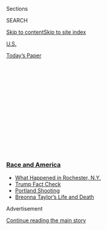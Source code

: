 <div id="app">

<div>

<div>

<div>

<div class="NYTAppHideMasthead css-1q2w90k e1suatyy0">

<div class="section css-ui9rw0 e1suatyy2">

<div class="css-eph4ug er09x8g0">

<div class="css-6n7j50">

</div>

<span class="css-1dv1kvn">Sections</span>

<div class="css-10488qs">

<span class="css-1dv1kvn">SEARCH</span>

</div>

[Skip to content](#site-content)[Skip to site
index](#site-index)

</div>

<div id="masthead-section-label" class="css-1wr3we4 eaxe0e00">

[U.S.](https://www.nytimes3xbfgragh.onion/section/us)

</div>

<div class="css-10698na e1huz5gh0">

</div>

</div>

<div id="masthead-bar-one" class="section hasLinks css-15hmgas e1csuq9d3">

<div class="css-uqyvli e1csuq9d0">

</div>

<div class="css-1uqjmks e1csuq9d1">

</div>

<div class="css-9e9ivx">

[](https://myaccount.nytimes3xbfgragh.onion/auth/login?response_type=cookie&client_id=vi)

</div>

<div class="css-1bvtpon e1csuq9d2">

[Today’s
Paper](https://www.nytimes3xbfgragh.onion/section/todayspaper)

</div>

</div>

</div>

</div>

<div data-aria-hidden="false">

<div id="site-content" data-role="main">

<div>

<div class="css-1aor85t" style="opacity:0.000000001;z-index:-1;visibility:hidden">

<div class="css-1hqnpie">

<div class="css-epjblv">

<span class="css-17xtcya">[U.S.](/section/us)</span><span class="css-x15j1o">|</span><span class="css-fwqvlz">George
Floyd, From ‘I Want to Touch the World’ to ‘I Can’t
Breathe’</span>

</div>

<div class="css-k008qs">

<div class="css-1iwv8en">

<span class="css-18z7m18"></span>

<div>

</div>

</div>

<span class="css-1n6z4y">https://nyti.ms/2AWztzD</span>

<div class="css-1705lsu">

<div class="css-4xjgmj">

<div class="css-4skfbu" data-role="toolbar" data-aria-label="Social Media Share buttons, Save button, and Comments Panel with current comment count" data-testid="share-tools">

  - 
  - 
  - 
  - 
    
    <div class="css-6n7j50">
    
    </div>

  - 
  - 

</div>

</div>

</div>

</div>

</div>

</div>

<div class="css-13pd83m">

<div class="css-l9svim">

### [<span class="css-pa1jbp"><span class="css-1rxm0ex">Race and</span><span class="css-1rxm0ex"> America</span></span>](https://www.nytimes3xbfgragh.onion/news-event/george-floyd-protests-minneapolis-new-york-los-angeles?name=styln-george-floyd&region=TOP_BANNER&block=storyline_menu_recirc&action=click&pgtype=Article&impression_id=c9af96a0-f298-11ea-9965-c97ade083f55&variant=undefined)

  - <span class="css-ousu42">[What Happened in Rochester,
    N.Y.](https://www.nytimes3xbfgragh.onion/2020/09/04/nyregion/rochester-police-daniel-prude.html?name=styln-george-floyd&region=TOP_BANNER&block=storyline_menu_recirc&action=click&pgtype=Article&impression_id=c9af96a1-f298-11ea-9965-c97ade083f55&variant=undefined)</span>
  - <span class="css-ousu42">[Trump Fact
    Check](https://www.nytimes3xbfgragh.onion/2020/09/01/us/politics/trump-fact-check-protests.html?name=styln-george-floyd&region=TOP_BANNER&block=storyline_menu_recirc&action=click&pgtype=Article&impression_id=c9af96a2-f298-11ea-9965-c97ade083f55&variant=undefined)</span>
  - <span class="css-ousu42">[Portland
    Shooting](https://www.nytimes3xbfgragh.onion/2020/08/30/us/portland-shooting-explained.html?name=styln-george-floyd&region=TOP_BANNER&block=storyline_menu_recirc&action=click&pgtype=Article&impression_id=c9af96a3-f298-11ea-9965-c97ade083f55&variant=undefined)</span>
  - <span class="css-ousu42">[Breonna Taylor’s Life and
    Death](https://www.nytimes3xbfgragh.onion/2020/08/30/us/breonna-taylor-police-killing.html?name=styln-george-floyd&region=TOP_BANNER&block=storyline_menu_recirc&action=click&pgtype=Article&impression_id=c9af96a4-f298-11ea-9965-c97ade083f55&variant=undefined)</span>

</div>

</div>

<div id="top-wrapper" class="css-1sy8kpn">

<div id="top-slug" class="css-l9onyx">

Advertisement

</div>

[Continue reading the main
story](#after-top)

<div class="ad top-wrapper" style="text-align:center;height:100%;display:block;min-height:250px">

<div id="top" class="place-ad" data-position="top" data-size-key="top">

</div>

</div>

<div id="after-top">

</div>

</div>

<div>

<div id="sponsor-wrapper" class="css-1hyfx7x">

<div id="sponsor-slug" class="css-19vbshk">

Supported by

</div>

[Continue reading the main
story](#after-sponsor)

<div id="sponsor" class="ad sponsor-wrapper" style="text-align:center;height:100%;display:block">

</div>

<div id="after-sponsor">

</div>

</div>

<div class="css-186x18t">

</div>

<div class="css-1vkm6nb ehdk2mb0">

# George Floyd, From ‘I Want to Touch the World’ to ‘I Can’t Breathe’

</div>

Mr. Floyd had big plans for life nearly 30 years ago. His death in
police custody is powering a movement against police brutality and
racial injustice.

<div class="css-79elbk" data-testid="photoviewer-wrapper">

<div class="css-z3e15g" data-testid="photoviewer-wrapper-hidden">

</div>

<div class="css-1a48zt4 ehw59r15" data-testid="photoviewer-children">

![<span class="css-16f3y1r e13ogyst0" data-aria-hidden="true">A memorial
to George Floyd in
Minneapolis.</span><span class="css-cnj6d5 e1z0qqy90" itemprop="copyrightHolder"><span class="css-1ly73wi e1tej78p0">Credit...</span><span><span>Joshua
Rashaad McFadden for The New York
Times</span></span></span>](https://static01.graylady3jvrrxbe.onion/images/2020/06/09/us/00unrest-floydprofile01alt/merlin_173327667_67685113-1ffa-472b-8493-57383d2b8ffd-articleLarge.jpg?quality=75&auto=webp&disable=upscale)

</div>

</div>

<div class="css-18e8msd">

<div class="css-vp77d3 epjyd6m0">

<div class="css-1baulvz">

By [<span class="css-1baulvz" itemprop="name">Manny
Fernandez</span>](https://www.nytimes3xbfgragh.onion/by/manny-fernandez)
and [<span class="css-1baulvz last-byline" itemprop="name">Audra D. S.
Burch</span>](https://www.nytimes3xbfgragh.onion/by/audra-d-s-burch)

</div>

</div>

  - July 29,
    2020

  - 
    
    <div class="css-4xjgmj">
    
    <div class="css-pvvomx" data-role="toolbar" data-aria-label="Social Media Share buttons, Save button, and Comments Panel with current comment count" data-testid="share-tools">
    
      - 
      - 
      - 
      - 
        
        <div class="css-6n7j50">
        
        </div>
    
      - 
      - 
    
    </div>
    
    </div>

</div>

<div class="css-mdjrty">

[Leer en
español](https://www.nytimes3xbfgragh.onion/es/2020/06/09/espanol/mundo/George-Floyd-quien-es.html "Read in Spanish")

</div>

</div>

<div class="section meteredContent css-1r7ky0e" name="articleBody" itemprop="articleBody">

<div class="css-1fanzo5 StoryBodyCompanionColumn">

<div class="css-53u6y8">

*\[Follow the live updates on* [*Seattle, Bubba Wallace, statues and the
confederate
flag*](https://www.nytimes3xbfgragh.onion/2020/06/22/us/seattle-shooting-roosevelt-statue-nascar-noose.html)*.\]*

HOUSTON — It was the last day of 11th grade at Jack Yates High School in
Houston, nearly three decades ago. A group of close friends, on their
way home, were contemplating what senior year and beyond would bring.
They were black teenagers on the precipice of manhood. What, they asked
one another, did they want to do with their lives?

</div>

</div>

<div>

</div>

<div class="css-1fanzo5 StoryBodyCompanionColumn">

<div class="css-53u6y8">

“George turned to me and said, ‘I want to touch the world,’” said
Jonathan Veal, 45, recalling the aspiration of one of the young men — a
tall, gregarious star athlete named [George
Floyd](https://www.nytimes3xbfgragh.onion/2020/06/10/podcasts/the-daily/george-floyd-protests-funeral.html)
whom he had met in the school cafeteria on the first day of sixth grade.
To their 17-year-old minds, touching the world maybe meant the N.B.A. or
the N.F.L.

</div>

</div>

<div>

</div>

<div class="css-1fanzo5 StoryBodyCompanionColumn">

<div class="css-53u6y8">

“It was one of the first moments I remembered after learning what
happened to him,” Mr. Veal said. “He could not have imagined that this
is the tragic way people would know his name.”

</div>

</div>

<div class="css-1fanzo5 StoryBodyCompanionColumn">

<div class="css-53u6y8">

The world now knows George Perry Floyd Jr. through his [final harrowing
moments](https://www.nytimes3xbfgragh.onion/2020/05/29/us/derek-chauvin-george-floyd-worked-together.html),
as he begged for air, his face wedged for [nearly nine
minutes](https://www.nytimes3xbfgragh.onion/2020/05/31/us/george-floyd-investigation.html)
between a city street and a police officer’s knee.

Mr. Floyd’s gasping death, immortalized on a bystander’s cellphone video
during the twilight hours of Memorial Day, has powered two weeks of
[sprawling protests across
America](https://www.nytimes3xbfgragh.onion/news-event/george-floyd-protests-minneapolis-new-york-los-angeles)
against police brutality. He has been memorialized in
[Minneapolis](https://www.nytimes3xbfgragh.onion/2020/07/29/us/george-floyd-memorial.html),
where he died; in North Carolina, where he was born; and in Houston,
where thousands stood in the unrelenting heat on Monday afternoon to
file past his gold coffin and bid him farewell [in the city where he
spent most of his
life](https://www.nytimes3xbfgragh.onion/2020/06/08/us/george-floyd-viewing-funeral-houston-unrest.html).

Many of those who attended the public viewing said they saw Mr. Floyd as
one of them — a fellow Houstonian who could have been their father,
their brother or their son.

“This is something that touched really close,” said Kina Ardoin, 43, a
nurse who stood in a line that stretched far from the church entrance.
“This could have been anybody in my
family.”

</div>

</div>

<div class="audioFigureHeading">

<div class="css-1et479a">

![](https://static01.graylady3jvrrxbe.onion/images/2017/01/29/podcasts/the-daily-album-art/the-daily-album-art-articleInline-v2.jpg?quality=75&auto=webp&disable=upscale)

</div>

### Listen to ‘The Daily’: ‘I Want To Touch the World’

<span class="css-59o34k">Today we remember George Perry Floyd Jr.</span>

</div>

<div class="css-qe9gm7">

<div>

<div class="css-1g7y0i5 e1drnplw0">

<div class="css-1ceswkc e1drnplw1">

</div>

<div class="css-f2fzwx e1drnplw2">

<div data-aria-labelledby="modal-title" data-role="region">

<div id="modal-title" class="css-mln36k">

transcript

</div>

<div class="css-pbq7ev">

</div>

<span>Back to The
Daily</span>

<div class="css-f6lhej">

<div class="css-1ialerq">

<div class="css-1701swk">

bars

</div>

<div>

<div class="css-1t7yl1y">

0:00/33:27

</div>

<div class="css-og85jy">

\-33:27

</div>

</div>

</div>

</div>

<div class="css-15fbio0">

<div class="css-1p4nyns">

transcript

## Listen to ‘The Daily’: ‘I Want To Touch the World’

### Hosted by Michael Barbaro and Caitlin Dickerson, produced by Clare Toeniskoetter, Michael Simon Johnson, Adizah Eghan, Daniel Guillemette, Asthaa Chaturvedi, Bianca Giaever and Stella Tan, and edited by Lisa Tobin and Liz O. Baylen

#### Today we remember George Perry Floyd Jr.

</div>

  - archived recording (jonathan veal)  
    My name is Jonathan Veal. I have known George Floyd since the sixth
    grade at James D. Ryan Middle School in the community of Third Ward,
    which is located in Houston, Texas. The first day I saw him, I was
    in the cafeteria, and he came in. And I was just blown away by his
    height. He was 6’2“, and I was just in awe, just like wow, that’s a
    tall guy. And he was just tall and skinny. This guy is in the sixth
    grade? And that was the beginning of our relationship. I remember it
    was the last day of school in our junior year, and there was this
    place just north of our school, maybe three blocks, that we called
    The Hill. And we would just kind of go there just to hang out. And
    for some reason, the conversation shifted to OK, we’re about to
    graduate. It was like we’re no longer going to be teenagers anymore.
    So I know I talked about just wanting to get married, and George
    talked about college. And all of a sudden he made this statement. He
    says, man, I want to be big. I want to touch the world.

\[music\]

Most of us had not seen the world outside of, you know, Third Ward or
the Houston community so it was just like, oh. Wow. OK.

  - archived recording 1  
    He was just a fun person to be around. There was never a dull
    moment. Never a dull moment.

  - archived recording 2  
    Me and Big George used to go to school all the time. And he’d get
    out and listen to music and talk about, you know, about the music
    world, and how he want to do this and do that, and just be
    successful.

  - archived recording 3  
    We were young, just kids. We trying to figure this thing out, you
    know? It’s when you’re in your 20s, your early 20s and you’re trying
    to figure out — you’re trying to see what direction you’re going to
    go in, just waking up and just trying to figure it out.

  - archived recording  
    I met Floyd seven to 10 years ago while I was trying to plant a
    church, Resurrection Houston’s Ministry, in the middle of Third Ward
    Houston, Texas, in the Cuney Homes Housing Project. And say I go to
    a neighborhood, I can knock on 50 doors. 50 people may come out.
    Floyd comes out the door, 100 people come out. Everybody knows him.
    He’s connected. Man, just to see his impact was amazing, his road to
    redemption. And then how God used him in this season and in this
    moment.

\[music\]

  - archived recording 1  
    Soon as he come in the door, he asks you, are you good? You all
    right? Always. And he would say — he always said things twice
    sometimes. He always called me Al-Al, and he called Teresa T-T. He
    just — that’s just him. Every time we cooked him a meal, gave him a
    plate, he’d come down rubbing his tummy and just go, “thank you,
    thank you, thank you.” You know what I mean? And he always said this
    for the whole time that Teresa and me and him lived here together.
    He always would tell us, “I want y’all to know I appreciate you.” He
    always would tell us that.

  - archived recording (jonathan veal)  
    After I learned that this was my friend, just a flood of emotions
    came about. I didn’t sleep the next couple of nights just thinking
    about what happened. And then that’s when it became global. And then
    I was like, wow, it’s literally happening. He’s touching the world.
    He’s touching the world. I was just like, wow.

caitlin dickerson

From The New York Times, I’m Caitlin Dickerson. This is “The Daily.”
Today: George Floyd’s funeral. My colleague Manny Fernandez was in
Houston. It’s Wednesday, June 10.

\[phone ringing\]

manny fernandez

Hi, guys.

caitlin dickerson

Hey, Manny. It’s Caitlin.

manny fernandez

How you doing?

caitlin dickerson

I’m OK. How are you and where are you?

manny fernandez

I am in the parking lot of the Fountain of Praise Church in Southwest
Houston, where George Floyd’s funeral was just held.

caitlin dickerson

And what was today about?

manny fernandez

So today was about two different things — and you saw this during the
service itself, and then I got this sense from talking to people
outside. On the one hand, there was a lot of people who wanted to talk
about George Floyd as a symbol of a movement, and George Floyd’s death
not being in vain. And yet on the other hand, a lot of people were
trying to say, hold on, wait, let’s talk about him as a man. And let’s
kind of talk about the jokes he used to crack, and the pranks he used to
pull, and what he was like in the projects of Houston where he’s from.
And so I think that there was that two-sided story that you kind of
heard today. Let’s remember the man who’s become this symbol, and let’s
also just remember the man himself.

caitlin dickerson

And this is a familiar dynamic for you, right? I mean, you’ve covered
funerals for other people who’ve died at the hands of police, and you’ve
seen this dynamic before.

manny fernandez

Yeah, absolutely. It reminded me of 2014 with Michael Brown’s funeral,
when people gather around, and they say, give us a little bit of space
in this social justice movement that’s popping up around this person’s
death. Give us a few hours in a day to talk about them and their flaws,
right? And to sort of talk about them as a full human before their life
becomes more myth than reality. And I think that the people here at the
funeral tried to sort of hold onto that space as long as they can before
the train has left the station.

caitlin dickerson

And you heard some of that today, but you’ve also been reporting for the
last few weeks on George Floyd, who he was. So what have you learned
about his life?

manny fernandez

I spent a lot of time at the place where he’s from. And he’s from a
place called the Bricks. And the Bricks are a nickname for the Cuney
Homes Public Housing Project in Houston. And he grew up in the Cuney
Homes in the ‘80s, in the ‘90s and the early 2000s. And it’s a hard
world. But by all accounts, he’s a pretty happy kid. George’s mother was
sort of a matron of the Cuney Homes. She was raising her kids. She was
raising George. And at the same time, she started raising her own
grandchildren for a time, and she started raising some of the neighbor’s
children. And she fed them, they spent the night at her apartment. And
that’s who Miss Cissy was. That’s who George Floyd’s mother was, a
mother to a lot of Cuney Homes.

caitlin dickerson

So what happens once George moves into high school and then adulthood?

manny fernandez

So George Floyd goes to high school just down the street from Cuney
Homes. He goes to Jack Yates High School. He’s a big kid. Eventually he
grows to 6’6“, and he kind of immediately becomes a star basketball
player and a star football player. He helps take the football team to
state shampionships in 1992, and he is so good that he gets a basketball
scholarship to go to college in South Florida. And he goes there, and he
plays a little bit of basketball. It doesn’t work out. He transfers back
to Texas. He goes to the Kingsville campus of Texas A\&M University, and
he goes there for a couple years. Meanwhile, he’s going back and forth
to Houston, back and forth to the Third Ward. And as he’s doing that, he
meets this legendary producer named DJ Screw —

  - archived recording (dj screw)  
    \[MUSIC\]:
    
    — who eventually becomes sort of a legend in Houston rap circles.
    
    (SINGING) Hey. Hey\!

manny fernandez

And there was a time in the early ‘90s when DJ Screw made a bunch of mix
tapes.

  - archived recording (dj screw)  
    (RAPPING) Welcome, y’all to the fabulous Carolina West. I own this
    \[EXPLETIVE\].

manny fernandez

And DJ Screw is rapping on these tapes, but he also invites other
rappers to come in. And a lot of these rappers are just kids from the
neighborhood —

  - archived recording (george floyd)  
    (RAPPING) Man, it’s going down. Know what I’m saying?

manny fernandez

— while George Floyd is one of those guys rapping on DJ Screw’s mixtape.

  - archived recording (george floyd)  
    (RAPPING) Know what I’m saying? Big Floyd representing
    \[INAUDIBLE\].

manny fernandez

And he calls himself Big Floyd.

  - archived recording (george floyd)  
    (RAPPING) — going down like a \[EXPLETIVE\], know what I’m saying?
    Watch me crawl low on my \[EXPLETIVE\] spiders. Welcome to the
    ghetto. It’s Third Ward, Texas. Boys shopping blades on they
    \[EXPLETIVE\] mixes. Boys in —

manny fernandez

And then meanwhile, he’s still in college. He’s going to Texas A\&M
Kingsville. And it doesn’t work out. He pulls out of Texas A\&M, he
never gets his degree and he goes back to Cuney Homes. And that’s when
his life sort of takes another turn. And it’s in 1997 that he gets his
first run-in with law enforcement. And so for about a decade of his
life, from the age of 23 in 1997, to when he was 34 in 2008, he had a
string of arrests in Houston. Some of the arrests were felonies. Some of
them were misdemeanors. He was arrested for drugs and for robbery, and a
few other charges. His most serious case comes in 2008. He’s arrested
for his role in a home invasion robbery, according to court documents.
And so he pleaded guilty to aggravated robbery with a deadly weapon.
He’s sentenced to five years in state prison. He only serves four
years, and he’s released in 2013. And after he’s released from prison,
he really starts to turn his life around. He becomes more religious.
George Floyd has a daughter who’s born around that time after he gets
out of prison. And it turns out what we learned at the funeral is that
he actually had five children and two grandchildren. And he starts
reconnecting with his kids. He starts speaking out about and against gun
violence. And he becomes almost this unofficial community leader back in
the Cuney Homes, back in Third Ward, and he has a lot of respect out
there. And then eventually, he gets plugged into this program that will
eventually take him to Minneapolis.

We’ve been criticized for not writing about and publicizing more of the
details of his criminal history. I think some people have this world
view where if you’re an ex-con, then you’re an ex-con, and that’s all
you’ll ever be in your life. And the people in the Cuney Homes, a lot of
them have run-ins with law enforcement. But, you know, your life moves
on after that, and people change. And so I think it’s sort of a balance
to try to write about the totality of somebody’s life, the good and the
bad, and try to do that in a way that honors the memory of a person
whose reason for being in the news has to do with him being a victim of
a crime and not the perpetrator of one.

caitlin dickerson

So tell me about George Floyd’s final years and his final chapter.

manny fernandez

He has a pretty quiet life in Minneapolis. He’s living with roommates.
He’s working as a security guard at a nightclub. He has a girlfriend.
He’s still very religious, reading the Bible. And he has this sort of
quiet life. He called it his new chapter in Minneapolis. The people who
knew him here in Houston say they thought he was pretty happy out there.

\[music\]

caitlin dickerson

We’ll be right back.

So that’s George Floyd the person. And like you said, there’s also
George Floyd the symbol and the beginning of a movement. So how did
those two ideas of him play out during his funeral today?

manny fernandez

Yeah.

  - archived recording  
    Amen. Amen.

manny fernandez

So the funeral is at a church in Houston called the Fountain of Praise.
And the media wasn’t allowed inside. And so I spent most of the day
outside talking to people.

  - archived recording  
    Pastor Wright, we want to bring greetings to everyone who is within
    the sanctuary walls as well as those who are watching via stream or
    some platform today.

manny fernandez

But it was live streamed.

  - archived recording  
    \[ORGAN PLAYING\] In the tradition of the African-American church,
    this will be a home-going celebration. Come on. I want to say it
    again. This will be a home-going celebration of brother George Floyd
    tonight.

manny fernandez

And here you had a number of elected officials, including many of the
African-American political leaders in Houston and in Texas.

  - archived recording (sylvester turner)  
    Let me just speak, briefly say — let me — on behalf of the city of
    Houston —

manny fernandez

Mayor Turner of Houston spoke.

  - archived recording (sylvester turner)  
    But as I speak right now, the city attorney is drafting an executive
    order.

manny fernandez

And said that —

  - archived recording (sylvester turner)  
    We will ban chokeholds and strangleholds.

manny fernandez

— he wants to ban chokeholds in the Houston Police Department.

  - archived recording (al green)  
    And I have a resolution that will be presented to the family.

manny fernandez

You had Congressman Al Green come up.

  - archived recording (al green)  
    This resolution is going to say to those who look through the vista
    of time that at this time, there lived one among us who was a child
    of God who was taken untimely. But we’re going to make sure that
    those who have look through time, that they will know that he made a
    difference within his time, because he changed not only this
    country, not only the United States, he changed the world. George
    Floyd changed the world.

manny fernandez

And also —

  - archived recording (joe biden)  
    Hello, everyone. On this day of prayer where we try to understand
    God’s plan and our pain —

manny fernandez

— Joe Biden made a video message.

  - archived recording (joe biden)  
    Now is the time for racial justice. That’s the answer we must give
    to our children when they ask, why? Because when there is justice
    for George Floyd, we will truly be on our way to racial justice in
    America.

manny fernandez

And they all sort of talked about and told the family that his death
would not be in vain.

  - archived recording (joe biden)  
    God bless you all. God bless you all. \[APPLAUSE\]

  - archived recording  
    I want to ask the members of the family who are going to come up and
    speak at this time, if you would please make your way to the stage.

manny fernandez

And then after the first half of the funeral is sort of taken up by
politicians —

  - archived recording (kathleen mcgee)  
    Welcome, everyone. I am George Floyd’s aunt. And I just want to
    thank everybody, and I would like to thank the whole world, what it
    has done for my family today.

manny fernandez

— the family sort of takes over.

  - archived recording (kathleen mcgee)  
    But I just want to make this statement. The world knows George
    Floyd. I know Perry Jr. He was a pesky little rascal. \[LAUGHS\]
    
    But we all loved him.

manny fernandez

And they sort of physically take over, and they’re up there as a group.

  - archived recording (terrence floyd)  
    (CRYING) I just want to say that I’m going to miss my brother a
    whole lot. And — \[APPLAUSE\]
    
    I love him. I just want to say to him, I love you. And I thank God
    for giving me my own personal Superman. God bless you all.

manny fernandez

And they start talking about their brother and their uncle.

  - archived recording (brooke williams)  
    Hello. My name is Brooke Williams, George Floyd’s niece. And I can
    breathe. As long as I’m breathing, justice will be served for Perry.
    First off, I want to thank all of you for coming out to support
    George Perry Floyd. My uncle was a father, brother, uncle and a
    cousin to many. Spiritually grounded, an activist, he always moved
    people with his words.

manny fernandez

And it becomes very powerful to hear them talk in a very intimate way
about their relatives.

  - archived recording (brooke williams)  
    My most favorite memory when my uncle was when he paid me to scratch
    his head. After long days of work, we arrived at home. We even
    created a song about it called “Scratch my head, scratch my head,
    yeah\!” \[LAUGHS\]
    
    But after that, I knew he was a comedian. He always told me, baby
    girl, you’re going to go so far with that beautiful smile and brains
    of yours.”=

  - archived recording (cyril white)  
    Well then fast forward to 1998, I started a college exhibition tour
    team touring around the country going to play different colleges and
    exhibition games. And Big Floyd, that was my first power forward. I
    would be calling around, trying to get contracts with the different
    schools, and the coaches would ask me, who’s your big man? And I
    would say, George Floyd. They’d say, oh, you got Big Floyd. OK, well
    your team must be pretty good. And so then we would go off and play.

manny fernandez

And it was those little moments and those little anecdotes that really,
I think, helped people get a sense of who George was.

  - archived recording (philonese floyd)  
    Everybody know who Big Floyd is now. Third Ward, Cuney Homes —

manny fernandez

As the family spoke —

  - archived recording (brady bob)  
    From the Cuney Home to Jack Yates High —

manny fernandez

— you really heard —

  - archived recording (cyril white)  
    — from Third Ward and the Cuney Homes to come and join me.

manny fernandez

— this sort of Third Ward pride come up.

  - archived recording  
    — in Third Ward Cuney Home, Texas.

manny fernandez

Very historic, black-elected officials live there. It’s home to the only
black-owned banking institution in Texas. Beyonce is from the Third
Ward. It’s just a place of a lot of black pride and a lot of black
history. At the same time, it’s also a place of a lot of struggle and a
lot of poverty. And there’s a real strong sense that George Floyd is
from this place that is a hard-fought and very proud place.

  - archived recording  
    \[ORGAN PLAYING\]
    
    At the direction of Senior Pastor, Pastor Remus Wright —

manny fernandez

And then —

  - archived recording  
    — my privilege and my honor today —

manny fernandez

— you have the final eulogy —

  - archived recording  
    — a man who needs no introduction but deserves one.

manny fernandez

— delivered by the Reverend Al Sharpton.

  - archived recording  
    Al Sharpton. \[APPLAUSE\]

manny fernandez

And he appears. He’s standing there in a black and white preacher’s
robe.

  - archived recording (al sharpton)  
    I hear people talk about what happened to George Floyd like there
    was something less than a crime. This was not just a tragedy, it was
    a crime.

manny fernandez

And to me, there was this one moment early on. He’s standing up there
and then he puts his glasses on, and he starts reading from this list.

  - archived recording (al sharpton)  
    — I give him recognition. I must also recognize several families are
    here.

manny fernandez

As if he’s going to thank some of the different people. And he starts
talking about some of the people who are there, and he says —

  - archived recording (al sharpton)  
    The mother of Trayvon Martin, will you stand?

manny fernandez

— “The mother of Trayvon Martin, will you stand?”

  - archived recording (al sharpton)  
    The mother —

manny fernandez

“The mother of Eric Garner, will you stand?”

  - archived recording (al sharpton)  
    The mother of Eric Garner, will you stand?

manny fernandez

And he runs through this long list. It’s like a roll call.

  - archived recording (al sharpton)  
    The sister of Botham Jean, will you stand?

manny fernandez

And people are cheering.

  - archived recording (al sharpton)  
    The family of Pamela Turner right here in Houston, will you stand?

manny fernandez

They are standing, the crowd is standing.

  - archived recording (al sharpton)  
    The father of Michael Brown from Ferguson, Missouri, will you stand?

caitlin dickerson

Wow. They’re all there.

manny fernandez

Yeah.

  - archived recording (al sharpton)  
    The father of Ahmaud Arbery, will you stand?

manny fernandez

And to have all of them there at this funeral, they know the pain of
this more than anyone. And they have the right to be angrier than
everyone else. And yet, here they are grieving with George Floyd’s
family. And you realize that George Floyd is part of this family of
victims that should not be a family.

  - archived recording (al sharpton)  
    All of these families came to stand with this family, because they
    know better than anyone else the pain they will suffer from the loss
    that they have gone through.

manny fernandez

So there was one moment when I think Sharpton pulled together these two
strands of the man and the symbol of George Floyd.

  - archived recording (al sharpton)  
    God always uses unlikely people to do his will.

manny fernandez

And that was a moment when Sharpton was alluding to George Floyd’s
arrest history.

  - archived recording (al sharpton)  
    If George Floyd had been an Ivy League school graduate and one of
    these ones with a long title, we would have been accused of reacting
    to his prominence. If he’d been a multimillionaire, they would have
    said that we were reacting to his wealth. If he had been a famous
    athlete, as he was on the trajectory to be, we would have said we
    were reacting to his fame. But God took an ordinary brother —

manny fernandez

And he was sort of talking about him as an ordinary —

  - archived recording (al sharpton)  
    — from the Third Ward —

manny fernandez

— imperfect person —

  - archived recording (al sharpton)  
    — from the housing projects —

manny fernandez

— from the Third Ward projects.

  - archived recording (al sharpton)  
    — that nobody thought much about but those that knew him and loved
    him. He took the rejected stone.

manny fernandez

And it was a very powerful moment where he called George Floyd a
rejected stone, making a reference to scripture.

  - archived recording (al sharpton)  
    God took the rejected stone and made him the cornerstone of a
    movement that’s going to change the whole wide world. \[APPLAUSE\]

manny fernandez

And how those officers may have thought that nobody cared about a guy
like that.

  - archived recording (al sharpton)  
    Oh, if you would have had any idea that all of us would react, you’d
    have took your knee off his neck.

manny fernandez

And obviously the world knows now that the world did care about somebody
like that, and how he died and how he was treated.

  - archived recording (al sharpton)  
    If you had any idea that preachers white and black was going to line
    up in a pandemic when we were told to stay inside, and we’d come out
    and march in the streets at the risk of our health, you’d have took
    your knee off his neck. Because you thought his neck didn’t mean
    nothing. But God made his neck to connect his head to his body, and
    you had no right to put your knee on that neck.

manny fernandez

I think in the past, I think there has been this desire to only pay
attention to sort of perfect victims, only to give attention to cases in
which the person had this sort of holy life. And any brush with the law,
no matter how many years ago, somehow was thought to taint how people
viewed whatever police killing was in the news. And I think that shifted
a little bit. And I see the difference in George Floyd.

  - archived recording (al sharpton)  
    Your family’s going to miss you, George. But your nation is going to
    remember your name.

manny fernandez

And Sharpton ended his remarks by touching on this idea that George
Floyd was imperfect, and he still deserves the movement that was
happening.

  - archived recording (al sharpton)  
    So we’re going to lay you to your mama now. You called for mama.
    We’re going to lay your body next to hers. But I know mama’s
    already embraced you, George. You fought a good fight. You kept the
    faith. You finished your course. Go on and get your rest now. Go on
    and see mama now. We’re going to fight on. We’re going to fight on.
    We’re going to fight on. We’re going to fight on. \[ORGAN MUSIC\]

  - archived recording (george floyd)  
    I’m going to speak to y’all real quick. I just want to say, man,
    that I got my shortcomings and my flaws, and I ain’t better than
    nobody else. But man, the shootings that’s going on man, I don’t
    care what hood you’re from man, where you’re at, man, I love you and
    God loves you, man. Put them guns down, man. That ain’t what it is.
    You know, we grow up this, man. And y’all hold y’all head up, man.
    You got parents out here selling plates, man, trying to bury their
    kids, man. Think about it, man. Love y’all.

\[music\]

caitlin dickerson

We’ll be right back.

Here’s what else you need to know today. On Tuesday morning, President
Trump endorsed a conspiracy theory that a 75-year-old man — who police
were filmed pushing to the ground during a protest in Buffalo last week
— had been using his cell phone to knock out law enforcement radios on
behalf of the Antifa movement. In a tweet, the president offered no
evidence of the theory but named a right wing news organization, One
America News Network, in his tweet.

  - archived recording  
    Did you have a reaction to the president’s tweet early —

  - archived recording (mark meadows)  
    I learned a long time ago not to comment on tweets, and I’m not
    going to break that —

  - archived recording  
    But they are official statements.

caitlin dickerson

Later in the day, Republican lawmakers and administration officials,
including the White House chief of staff, Mark Meadows, dodged questions
from reporters. The man who was injured in the incident, Martin Gugino,
is still recovering in the hospital from a serious head injury.
Meanwhile, a police officer in New York City was arrested and charged
with assault on Tuesday after shoving a young woman to the ground,
giving her a concussion, another scene that was filmed on a cell phone.
And —

  - archived recording  
    This is wrong\! This is America\! Please, God, help us\! I mean it\!
    This is a crisis in our world to make us not exercise our right to
    vote\!

caitlin dickerson

Five states held their primary elections on Tuesday, including Georgia,
where a new voting system put into place in 2018 after claims of voter
suppression experienced catastrophic meltdowns. State-ordered voting
machines were said to be missing or malfunctioning, causing voters to
wait in line for hours at polling places across the state. Some gave up
and left before casting a vote. The problems were made worse by the
coronavirus pandemic, which left fewer poll workers available than usual
and added to wait times, because machines had to be disinfected.
Predominantly black areas of Georgia experienced some of the worst
obstacles to voting, raising concerns that the problems would further
disenfranchise black voters.

\[music\]

That’s it for “The Daily.” I’m Caitlin Dickerson. See you tomorrow.

</div>

</div>

</div>

</div>

</div>

</div>

<div class="css-79elbk" data-testid="photoviewer-wrapper">

<div class="css-z3e15g" data-testid="photoviewer-wrapper-hidden">

</div>

<div class="css-1a48zt4 ehw59r15" data-testid="photoviewer-children">

![<span class="css-16f3y1r e13ogyst0" data-aria-hidden="true">George
Floyd, left, with Jonathan Veal and Milton Carney at a high school dance
in
1992.</span>](https://static01.graylady3jvrrxbe.onion/images/2020/06/08/us/08FLOYD-PROFILE-07/08FLOYD-PROFILE-07-articleLarge.jpg?quality=75&auto=webp&disable=upscale)

</div>

</div>

<div class="css-1fanzo5 StoryBodyCompanionColumn">

<div class="css-53u6y8">

Now a time stamp in the prolonged history of violence against black
people, Mr. Floyd’s killing has inspired people of every race to [march
in the
streets](https://www.nytimes3xbfgragh.onion/2020/06/06/us/george-floyd-memorial-protests.html)
and kneel, chanting “black lives matter” in hundreds of cities and small
towns.

But Mr. Floyd, 46, was more than the nearly nine-minute graphic video of
his death. He was more than the 16 utterances, captured in the
recording, of some version of “I can’t breathe.”

He was an outsize man who dreamed equally big, unswayed by the setbacks
of his life.

Growing up in one of Houston’s poorest neighborhoods, he enjoyed a star
turn as a basketball and football player, with three catches for 18
yards in a [state championship
game](https://www.expressnews.com/texas-sports-nation/highschool/article/George-Floyd-death-Yates-High-School-football-15298818.php)
his junior year.

He was the first of his siblings to go to college, and he did so on an
athletic scholarship. But he returned to Texas after a couple of years,
and lost nearly a decade to arrests and incarcerations on mostly
drug-related offenses. By the time he left his hometown for good a few
years ago, moving 1,200 miles to Minneapolis for work, he was ready for
a fresh start.

When he traveled to Houston in 2018 for his mother’s funeral — they died
two years, one week apart — he told his family that Minneapolis had
begun to feel like home. He had his mother’s name tattooed on his belly,
a fact that was noted in his autopsy.

</div>

</div>

<div>

</div>

<div class="css-1fanzo5 StoryBodyCompanionColumn">

<div class="css-53u6y8">

## Life in the Bricks

Mr. Floyd was born in Fayetteville, N.C., to George Perry and Larcenia
Floyd. But he was really from a Houston neighborhood called the Bricks.

After his parents split up, his mother moved him and his siblings to
Texas, where he grew up in the red brick world of Cuney Homes, a
low-slung 564-unit public housing complex [in Houston’s Third
Ward](https://www.chron.com/news/houston-texas/houston/article/George-Floyd-police-brutality-minneapolis-dead-vid-15296192.php)
that was named for Norris Wright Cuney, one of the most politically
powerful black men in the state in the late 1800s.

Mr. Floyd’s mother — who was known as Cissy — was among the leaders of
Cuney Homes and an active member of the resident council. She raised her
own children and, at times, some of her grandchildren and some of her
neighbors’ children, too.

As a child, Mr. Floyd was known in the Bricks as Perry, his middle name.
As he grew, so, too, did his nicknames. He was Big Floyd, known as much
for his big personality as his sense of humor.

Mr. Floyd’s height — he was more than six feet tall in middle school —
created a kind of mystique.

“You can just imagine this tall kid as a freshman in high school walking
the hallways. We were like, ‘Man, who is that guy?’ He was a jokester,
always laughing and cracking jokes,” said Herbert Mouton, 45, who played
on the Yates high school football team with Mr. Floyd. “We were talking
the other day with classmates trying to think, ‘Had Floyd even ever had
a fight before?’ And we couldn’t recall it.”

Mr. Mouton said that after the loss of a big game, Mr. Floyd would let
the team sulk for a few minutes before telling a joke to lighten the
mood. “He never wanted us to feel bad for too long,” he
said.

</div>

</div>

<div class="css-79elbk" data-testid="photoviewer-wrapper">

<div class="css-z3e15g" data-testid="photoviewer-wrapper-hidden">

</div>

<div class="css-1a48zt4 ehw59r15" data-testid="photoviewer-children">

<div class="css-1xdhyk6 erfvjey0">

<span class="css-1ly73wi e1tej78p0">Image</span>

<div class="css-zjzyr8">

<div data-testid="lazyimage-container" style="height:257.1333333333334px">

</div>

</div>

</div>

<span class="css-16f3y1r e13ogyst0" data-aria-hidden="true">Mr. Floyd in
a classroom at Jack Yates High School in Houston. He was a celebrated
football and basketball athlete.</span>

</div>

</div>

<div class="css-1fanzo5 StoryBodyCompanionColumn">

<div class="css-53u6y8">

Mr. Floyd saw sports as the path out of the Bricks. And so he leaned
into his size and athletic prowess in a sports-obsessed state. As a
tight end, Mr. Floyd helped power his football team to the state
championship game in 1992.

In one exhilarating moment that was captured on video — and circulated
after his death — [Mr. Floyd soars above an
opponent](https://twitter.com/CourtneyABC13/status/1265603534852063233)
in the end zone to catch a touchdown pass.

After graduating from high school, Mr. Floyd left Texas on a basketball
scholarship to South Florida Community College (now South Florida State
College).

“I was looking for a power forward and he fit the bill. He was athletic
and I liked the way he handled the ball,” said George Walker, who
recruited Mr. Floyd. “He was a starter and scored 12 to 14 points and
seven to eight rebounds.”

Mr. Floyd transferred two years later, in 1995, to Texas A\&M
University’s Kingsville campus, but he did not stay long. He returned
home to Houston — and to the Third Ward — without a degree.

Known locally as the Tré, the Third Ward, south of downtown, is among
the city’s historic black neighborhoods, and it has been featured in the
music of one of the most famous people to grow up there, Beyoncé.

</div>

</div>

<div class="css-1fanzo5 StoryBodyCompanionColumn">

<div class="css-53u6y8">

At times, life in the Bricks was unforgiving. Poverty, drugs, gangs and
violence scarred many Third Ward families. Several of Mr. Floyd’s
classmates did not live past their 20s.

Soon after returning, Mr. Floyd started rapping. He appeared as Big
Floyd on mixtapes created by DJ Screw, a fixture in Houston’s hip-hop
scene in the 1990s. His voice deep, his rhymes purposefully delivered at
a slow-motion clip, Mr. Floyd rapped about “choppin’ blades” — driving
cars with oversize rims — and his Third Ward pride.

For about a decade starting in his early 20s, Mr. Floyd had a string of
arrests in Houston, according to court and police records. One of those
arrests, for a $10 drug deal in 2004, cost him 10 months in a state
jail.

Four years later, Mr. Floyd pleaded guilty to aggravated robbery with a
deadly weapon and spent four years in prison. He was released in 2013
and returned home again — this time to begin the long, hard work of
trying to turn his life around, using his missteps as a lesson for
others.

[Stephen
Jackson](https://www.nytimes3xbfgragh.onion/2020/06/11/sports/basketball/stephen-jackson-george-floyd-protests.html),
a retired professional basketball player from Port Arthur, Texas, met
Mr. Floyd a year or two before Mr. Jackson joined the N.B.A. They had
sports in common, Mr. Jackson said, but they also looked alike — enough
to call each other “twin” as a term of endearment.

“I tell people all the time, the only difference between me and George
Floyd, the only difference between me and my twin, the only difference
between me and Georgie, is the fact that I had more opportunities,” he
said, later adding, “If George would have had more opportunities, he
might have been a pro athlete in two
sports.”

</div>

</div>

<div class="css-79elbk" data-testid="photoviewer-wrapper">

<div class="css-z3e15g" data-testid="photoviewer-wrapper-hidden">

</div>

<div class="css-1a48zt4 ehw59r15" data-testid="photoviewer-children">

<div class="css-1xdhyk6 erfvjey0">

<span class="css-1ly73wi e1tej78p0">Image</span>

<div class="css-zjzyr8">

<div data-testid="lazyimage-container" style="height:257.77777777777777px">

</div>

</div>

</div>

<span class="css-16f3y1r e13ogyst0" data-aria-hidden="true">Veronica
DeBoest said Mr. Floyd’s mother, Larcenia Floyd, was one of the leaders
of the Cuney Homes housing
complex. </span><span class="css-cnj6d5 e1z0qqy90" itemprop="copyrightHolder"><span class="css-1ly73wi e1tej78p0">Credit...</span><span>Michael
Starghill Jr. for The New York Times</span></span>

</div>

</div>

<div class="css-1fanzo5 StoryBodyCompanionColumn">

<div class="css-53u6y8">

After prison, Mr. Floyd became even more committed to his church.
Inspired by a daughter, Gianna Floyd, born after he was released, Mr.
Floyd spent a lot of time at Resurrection Houston, a church that holds
many of its services on the basketball court in the middle of Cuney
Homes. He would set up chairs and drag out to the center of the court
the service’s main attraction — the baptism tub.

“We’d baptize people on the court and we’ve got this big old horse
trough. And he’d drag that thing by himself onto that court,” said
Patrick Ngwolo, a lawyer and pastor of Resurrection Houston, who
described Mr. Floyd as a father figure for younger community residents.

Eventually, Mr. Floyd became involved in a Christian program with a
history of taking men to Minnesota from the Third Ward and providing
them with drug rehabilitation and job placement services.

“When you say, ‘I’m going to Minnesota,’ everybody knows you’re going to
this church-work program out of Minnesota,” Mr. Ngwolo said, “and you’re
getting out of this environment.”

His move would be a fresh start, Mr. Ngwolo said, his story one of
redemption.

</div>

</div>

<div class="css-79elbk" data-testid="photoviewer-wrapper">

<div class="css-z3e15g" data-testid="photoviewer-wrapper-hidden">

</div>

<div class="css-1a48zt4 ehw59r15" data-testid="photoviewer-children">

<div class="css-1xdhyk6 erfvjey0">

<span class="css-1ly73wi e1tej78p0">Image</span>

<div class="css-zjzyr8">

<div data-testid="lazyimage-container" style="height:257.77777777777777px">

</div>

</div>

</div>

<span class="css-16f3y1r e13ogyst0" data-aria-hidden="true">In a baby
book for Gianna Floyd, the daughter of George Floyd, is a photo of the
two of them
together.</span><span class="css-cnj6d5 e1z0qqy90" itemprop="copyrightHolder"><span class="css-1ly73wi e1tej78p0">Credit...</span><span>Victor
J. Blue for The New York Times</span></span>

</div>

</div>

<div class="css-1fanzo5 StoryBodyCompanionColumn">

<div class="css-53u6y8">

## A Protector of People

In Minnesota, Mr. Floyd lived in a red clapboard duplex with two
roommates on the eastern edge of St. Louis Park, a leafy, gentrifying
Minneapolis suburb.

Beginning sometime in 2017, he worked as a security guard at the
Salvation Army’s Harbor Light Center, a downtown homeless shelter and
transitional housing facility. The staff members got to know Mr. Floyd
as someone with a steady temperament, whose instinct to protect
employees included walking them to their cars.

</div>

</div>

<div class="css-1fanzo5 StoryBodyCompanionColumn">

<div class="css-53u6y8">

“It takes a special person to work in the shelter environment,” said
Brian Molohon, executive director of development at the Salvation Army
Northern Division. “Every day you are bombarded with heartache and
brokenness.”

Even as Mr. Floyd settled into his position, he looked for other jobs.
While working at the Salvation Army, he answered a job ad for a bouncer
at Conga Latin Bistro, a restaurant and dance club.

Jovanni Thunstrom, the owner, said Mr. Floyd quickly became part of the
work family. He came in early and left late. And though he tried, he
never quite mastered salsa dancing.

“Right away I liked his attitude,” said Mr. Thunstrom, who was also Mr.
Floyd’s landlord. “He would shake your hand with both hands. He would
bend down to greet you.”

Mr. Floyd kept a Bible by his bed. Often, he read it aloud. And despite
his height, Mr. Floyd would fold himself in the hallway to frequently
pray with Theresa Scott, one of his roommates.

“He had this real cool way of talking. His voice reminded me of Ray
Charles. He’d talk fast and he was so soft-spoken,” said Alvin Manago,
55, who met Mr. Floyd at a 2016 softball game. They bonded instantly and
became roommates. “He had this low-pitched bass. You had to get used to
his accent to understand him. He’d say, ‘Right-on, right-on, right-on.’”

Mr. Floyd spent the final weeks of his life recovering from the
coronavirus, which he learned he had in early April. After he was
better, he started spending more time with his girlfriend, and he had
not seen his roommates in a few weeks, Mr. Manago said.

</div>

</div>

<div class="css-1fanzo5 StoryBodyCompanionColumn">

<div class="css-53u6y8">

Like millions of people, his roommates in the city that was to be his
fresh start watched the video that captured Mr. Floyd taking his last
breaths. They heard him call out for his late mother — “Mama\! Mama\!”

On Tuesday morning, 15 days after that anguished cry, Mr. Floyd will be
laid to rest beside
her.

</div>

</div>

<div class="css-79elbk" data-testid="photoviewer-wrapper">

<div class="css-z3e15g" data-testid="photoviewer-wrapper-hidden">

</div>

<div class="css-1a48zt4 ehw59r15" data-testid="photoviewer-children">

<div class="css-1xdhyk6 erfvjey0">

<span class="css-1ly73wi e1tej78p0">Image</span>

<div class="css-zjzyr8">

<div data-testid="lazyimage-container" style="height:257.77777777777777px">

</div>

</div>

</div>

<span class="css-16f3y1r e13ogyst0" data-aria-hidden="true">Thousands of
protesters gathered near the White House on Saturday to protest the
killing of Mr.
Floyd. </span><span class="css-cnj6d5 e1z0qqy90" itemprop="copyrightHolder"><span class="css-1ly73wi e1tej78p0">Credit...</span><span>Erin
Schaff/The New York Times</span></span>

</div>

</div>

<div class="css-1fanzo5 StoryBodyCompanionColumn">

<div class="css-53u6y8">

Manny Fernandez reported from Houston and Audra D. S. Burch from
Hollywood, Fla. Contributing reporting were Marc Stein from Dallas,
Erica L. Green from Washington, and Dionne Searcey and Matt Furber from
Minneapolis. Susan Beachy contributed research.

</div>

</div>

</div>

<div>

</div>

<div>

</div>

<div>

</div>

<div>

<div id="bottom-wrapper" class="css-1ede5it">

<div id="bottom-slug" class="css-l9onyx">

Advertisement

</div>

[Continue reading the main
story](#after-bottom)

<div id="bottom" class="ad bottom-wrapper" style="text-align:center;height:100%;display:block;min-height:90px">

</div>

<div id="after-bottom">

</div>

</div>

</div>

</div>

</div>

## Site Index

<div>

</div>

## Site Information Navigation

  - [© <span>2020</span> <span>The New York Times
    Company</span>](https://help.nytimes3xbfgragh.onion/hc/en-us/articles/115014792127-Copyright-notice)

<!-- end list -->

  - [NYTCo](https://www.nytco.com/)
  - [Contact
    Us](https://help.nytimes3xbfgragh.onion/hc/en-us/articles/115015385887-Contact-Us)
  - [Work with us](https://www.nytco.com/careers/)
  - [Advertise](https://nytmediakit.com/)
  - [T Brand Studio](http://www.tbrandstudio.com/)
  - [Your Ad
    Choices](https://www.nytimes3xbfgragh.onion/privacy/cookie-policy#how-do-i-manage-trackers)
  - [Privacy](https://www.nytimes3xbfgragh.onion/privacy)
  - [Terms of
    Service](https://help.nytimes3xbfgragh.onion/hc/en-us/articles/115014893428-Terms-of-service)
  - [Terms of
    Sale](https://help.nytimes3xbfgragh.onion/hc/en-us/articles/115014893968-Terms-of-sale)
  - [Site
    Map](https://spiderbites.nytimes3xbfgragh.onion)
  - [Help](https://help.nytimes3xbfgragh.onion/hc/en-us)
  - [Subscriptions](https://www.nytimes3xbfgragh.onion/subscription?campaignId=37WXW)

</div>

</div>

</div>

</div>
